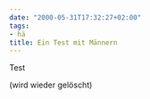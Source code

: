```yaml
---
date: "2000-05-31T17:32:27+02:00"
tags:
- hä
title: Ein Test mit Männern
---
```



Test

(wird wieder gelöscht)



